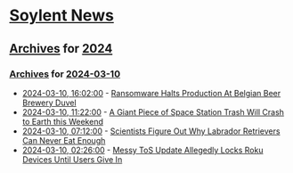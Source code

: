 # [Soylent News](../../../README.md)

## [Archives](../../index.md) for [2024](../index.md)

### [Archives](../../index.md) for [2024-03-10](index.md)

* [2024-03-10, 16:02:00](https://soylentnews.org/article.pl?sid=24/03/09/0155209&from=rss) - [Ransomware Halts Production At Belgian Beer Brewery Duvel ](https://soylentnews.org/article.pl?sid=24/03/09/0155209&from=rss)
* [2024-03-10, 11:22:00](https://soylentnews.org/article.pl?sid=24/03/09/028233&from=rss) - [A Giant Piece of Space Station Trash Will Crash to Earth this Weekend](https://soylentnews.org/article.pl?sid=24/03/09/028233&from=rss)
* [2024-03-10, 07:12:00](https://soylentnews.org/article.pl?sid=24/03/09/0128231&from=rss) - [Scientists Figure Out Why Labrador Retrievers Can Never Eat Enough](https://soylentnews.org/article.pl?sid=24/03/09/0128231&from=rss)
* [2024-03-10, 02:26:00](https://soylentnews.org/article.pl?sid=24/03/09/0121213&from=rss) - [Messy ToS Update Allegedly Locks Roku Devices Until Users Give In](https://soylentnews.org/article.pl?sid=24/03/09/0121213&from=rss)
